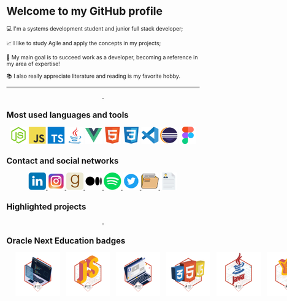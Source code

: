 # Welcome to my GitHub profile

💻 I'm a systems development student and junior full stack developer;

📈 I like to study Agile and apply the concepts in my projects;

🌱 My main goal is to succeed work as a developer, becoming a reference in my area of expertise!

📚 I also really appreciate literature and reading is my favorite hobby.

---

<div align="middle">
  <a href="https://github.com/xlucaspx" title="Lucas' GitHub stats">
    <img src="https://github-readme-stats-xlucaspx.vercel.app/api?username=xlucaspx&count_private=true&show_icons=true&theme=swift" alt width="400" heigth="150">
  </a>
   <a href="https://github.com/xlucaspx" title="Most used languages">
    <img src="https://github-readme-stats-xlucaspx.vercel.app/api/top-langs/?username=xlucaspx&layout=compact&theme=swift" alt width="400" heigth="150">
  </a>
</div>

## Most used languages and tools

<div align="middle">
  <img src="img/tools/nodejs-logo.svg" title="Node.js" alt width="45px" height="45px">
  <img src="img/tools/javascript-logo.svg" title="JavaScript" alt width="45px" height="45px">
  <img src="img/tools/typescript-logo.svg" title="TypeScript" alt width="45px" height="45px">
  <img src="img/tools/java-logo.svg" title="Java" alt width="45px" height="45px">
  <img src="img/tools/vuejs-logo.svg" title="Vue.js" alt width="45px" height="45px">
  <img src="img/tools/html5-logo.svg" title="HTML" alt width="45px" height="45px">
  <img src="img/tools/css3-logo.svg" title="CSS" alt width="45px" height="45px">
  <img src="img/tools/vscode-logo.svg" title="VS Code" alt width="45px" height="45px">
  <img src="img/tools/eclipse-logo.svg" title="Eclipse" alt width="45px" height="45px">
  <img src="img/tools/figma-logo.svg" title="Figma" alt width="45px" height="45px">
</div>

## Contact and social networks

<div align="middle">
  <a href="https://www.linkedin.com/in/xlucaspx/" title="Lucas da Paz | LinkedIn" target="_blank">
    <img src="img/social/linkedin.svg" alt width="45px" height="45px">
  </a>
  <a href="https://www.instagram.com/luacspaz/" title="@luacspaz | Instagram" target="_blank">
    <img src="img/social/instagram.svg" alt width="45px" height="45px">
  </a>
  <a href="https://www.goodreads.com/user/show/166889539-lucas-da-paz" title="Lucas da Paz | Goodreads" target="_blank">
    <img src="img/social/goodreads.svg" alt width="45px" height="45px">
  </a>
  <a href="https://medium.com/@xlucaspx" title="Lucas da Paz | Medium" target="_blank">
    <img src="img/social/medium.svg" alt width="45px" height="45px">
  </a>
  <a href="https://open.spotify.com/user/lo78kmqfpgsqaj2o357ieys6g?si=74668b5906e9441a" title="Lucaspx | Spotify" target="_blank">
    <img src="img/social/spotify.svg" alt width="45px" height="45px">
  </a>
  <a href="https://twitter.com/xLucaspx" title="@xLucaspx | Twitter" target="_blank">
    <img src="img/social/twitter.svg" alt width="45px" height="45px">
  </a>
  <a href="https://xlucaspx.github.io/portfolio/" title="Lucas da Paz | Portfólio" target="_blank">
    <img src="img/social/portfolio.svg" alt width="45px" height="45px">
  </a>
  <a href="https://xlucaspx.github.io/portfolio/cv-lucas.pdf" title="Lucas' resume" target="_blank">
    <img src="img/social/cv.svg" alt width="45px" height="45px">
  </a>
</div>

## Highlighted projects

<div align="middle">
  <a href="https://github.com/xLucaspx/dojotech_somar" title="Plataforma Somar" target="_blank">
    <img src="https://github-readme-stats-xlucaspx.vercel.app/api/pin/?username=xlucaspx&repo=dojotech_somar&show_owner=true&theme=swift" alt width="400" heigth="150">
  </a>
  <a href="https://github.com/xLucaspx/conversor-java" title="Conversor Java" target="_blank">
    <img src="https://github-readme-stats-xlucaspx.vercel.app/api/pin/?username=xlucaspx&repo=conversor-java&show_owner=true&theme=swift" alt width="400" heigth="150">
  </a>
</div>

## Oracle Next Education badges

<ul style="display:flex;gap:1rem">
  <img src="img/badges-one/codificador.png" alt="First challenge badge" width="115px" height="115px">
  <img src="img/badges-one/forca.png" alt="Second challenge badge" width="115px" height="115px">
  <img src="img/badges-one/portfolio.png" alt="Third challenge badge" width="115px" height="115px">
  <img src="img/badges-one/alurageek.png" alt="Fourth challenge badge" width="115px" height="115px">
  <img src="img/badges-one/conversor.png" alt="Fifth challenge badge" width="115px" height="115px">
  <img src="img/badges-one/hotel.png" alt="Sixth challenge badge" width="115px" height="115px">
</ul>
